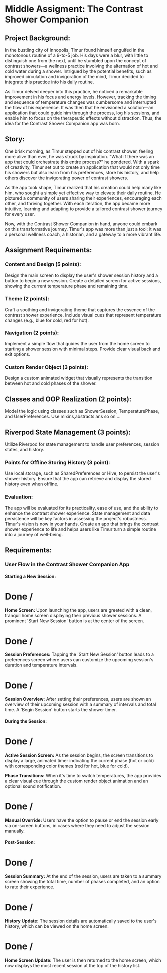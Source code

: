 # Middle Assigment: The Contrast Shower Companion

## Project Background:
In the bustling city of Innopolis, Timur found himself engulfed in the monotonous routine of a 9-to-5 job. His days were a blur, with little to distinguish one from the next, until he stumbled upon the concept of contrast showers—a wellness practice involving the alternation of hot and cold water during a shower. Intrigued by the potential benefits, such as improved circulation and invigoration of the mind, Timur decided to integrate this practice into his daily routine.

As Timur delved deeper into this practice, he noticed a remarkable improvement in his focus and energy levels. However, tracking the timing and sequence of temperature changes was cumbersome and interrupted the flow of his experience. It was then that he envisioned a solution—an application that could guide him through the process, log his sessions, and enable him to focus on the therapeutic effects without distraction. Thus, the idea for the Contrast Shower Companion app was born.

## Story:
One brisk morning, as Timur stepped out of his contrast shower, feeling more alive than ever, he was struck by inspiration. "What if there was an app that could orchestrate this entire process?" he pondered. With a spark of creativity, Timur set out to create an application that would not only time his showers but also learn from his preferences, store his history, and help others discover the invigorating power of contrast showers.

As the app took shape, Timur realized that his creation could help many like him, who sought a simple yet effective way to elevate their daily routine. He pictured a community of users sharing their experiences, encouraging each other, and thriving together. With each iteration, the app became more intuitive, learning and adapting to provide a tailored contrast shower journey for every user.

Now, with the Contrast Shower Companion in hand, anyone could embark on this transformative journey. Timur's app was more than just a tool; it was a personal wellness coach, a historian, and a gateway to a more vibrant life.


## Assignment Requirements:


### Content and Design (5 points):

Design the main screen to display the user's shower session history and a button to begin a new session.
Create a detailed screen for active sessions, showing the current temperature phase and remaining time.

### Theme (2 points):

Craft a soothing and invigorating theme that captures the essence of the contrast shower experience.
Include visual cues that represent temperature changes (e.g., blue for cold, red for hot).

### Navigation (2 points):

Implement a simple flow that guides the user from the home screen to starting a shower session with minimal steps.
Provide clear visual back and exit options.

### Custom Render Object (3 points):

Design a custom animated widget that visually represents the transition between hot and cold phases of the shower.


## Classes and OOP Realization (2 points):

Model the logic using classes such as ShowerSession, TemperaturePhase, and UserPreferences. Use mixins,abstracts ans so on ...


## Riverpod State Management (3 points):

Utilize Riverpod for state management to handle user preferences, session states, and history.


### Points for Offline Storing History (3 point):

Use local storage, such as SharedPreferences or Hive, to persist the user's shower history.
Ensure that the app can retrieve and display the stored history even when offline.

### Evaluation:
The app will be evaluated for its practicality, ease of use, and the ability to enhance the contrast shower experience.
State management and data persistence will be key factors in assessing the project's robustness.
Timur's vision is now in your hands. Create an app that brings the contrast shower experience to life and helps users like Timur turn a simple routine into a journey of well-being.


## Requirements: 

### User Flow in the Contrast Shower Companion App

#### Starting a New Session:

# Done \/
**Home Screen:** Upon launching the app, users are greeted with a clean, tranquil home screen displaying their previous shower sessions. A prominent 'Start New Session' button is at the center of the screen. <br>


# Done \/
**Session Preferences:** Tapping the 'Start New Session' button leads to a preferences screen where users can customize the upcoming session's duration and temperature intervals.<br>

# Done \/
**Session Overview:** After setting their preferences, users are shown an overview of their upcoming session with a summary of intervals and total time. A 'Begin Session' button starts the shower timer.

#### During the Session:

# Done \/
**Active Session Screen:** As the session begins, the screen transitions to display a large, animated timer indicating the current phase (hot or cold) with corresponding color themes (red for hot, blue for cold).<br>


**Phase Transitions:** When it's time to switch temperatures, the app provides a clear visual cue through the custom render object animation and an optional sound notification.<br>

# Done \/
**Manual Override:** Users have the option to pause or end the session early via on-screen buttons, in cases where they need to adjust the session manually.

#### Post-Session:

# Done \/
**Session Summary:** At the end of the session, users are taken to a summary screen showing the total time, number of phases completed, and an option to rate their experience.<br>

# Done \/
**History Update:** The session details are automatically saved to the user's history, which can be viewed on the home screen.<br>

# Done \/
**Home Screen Update:** The user is then returned to the home screen, which now displays the most recent session at the top of the history list.